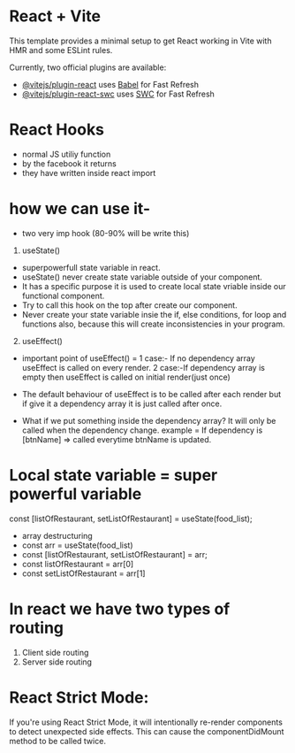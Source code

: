 # React + Vite

This template provides a minimal setup to get React working in Vite with HMR and some ESLint rules.

Currently, two official plugins are available:

- [@vitejs/plugin-react](https://github.com/vitejs/vite-plugin-react/blob/main/packages/plugin-react/README.md) uses [Babel](https://babeljs.io/) for Fast Refresh
- [@vitejs/plugin-react-swc](https://github.com/vitejs/vite-plugin-react-swc) uses [SWC](https://swc.rs/) for Fast Refresh


# React Hooks
- normal JS utiliy function
- by the facebook it returns
- they have written inside react import

# how we can use it-
- two very imp hook (80-90% will be write this)

1) useState()  

- superpowerfull state variable in react. 
- useState() never create state variable outside of your component.
- It has a specific purpose it is used to create local state vriable inside our functional component.
- Try to call this hook on the top after create our component.
- Never create your state variable insie the if, else conditions, for loop and functions also, because this will create inconsistencies in your program.

2) useEffect()

- important point of useEffect() =
1 case:- If no dependency array useEffect is called on every render.
2 case:-If dependency array is empty then useEffect is called on  initial render(just once) 

- The default behaviour of useEffect is to be called after each render but if give it a dependency array it is just called after once.
 - What if we put something inside the dependency array?
    It will only be called when the dependency change. 
    example = If dependency is [btnName] => called everytime btnName is updated.


# Local state variable = super powerful variable
const [listOfRestaurant, setListOfRestaurant] = useState(food_list);

- array destructuring
- const arr = useState(food_list)
- const [listOfRestaurant, setListOfRestaurant] = arr;
- const listOfRestaurant = arr[0]
- const setListOfRestaurant = arr[1]

# In react we have two types of routing 
1) Client side routing
2) Server side routing


# React Strict Mode: 
If you're using React Strict Mode, it will intentionally re-render components to detect unexpected side effects. This can cause the componentDidMount method to be called twice.